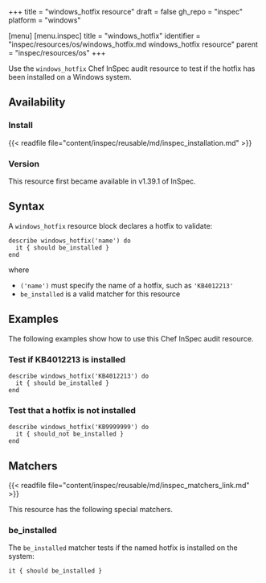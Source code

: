 +++
title = "windows_hotfix resource"
draft = false
gh_repo = "inspec"
platform = "windows"

[menu]
  [menu.inspec]
    title = "windows_hotfix"
    identifier = "inspec/resources/os/windows_hotfix.md windows_hotfix resource"
    parent = "inspec/resources/os"
+++

Use the `windows_hotfix` Chef InSpec audit resource to test if the hotfix has been installed on a Windows system.

## Availability

### Install

{{< readfile file="content/inspec/reusable/md/inspec_installation.md" >}}

### Version

This resource first became available in v1.39.1 of InSpec.

## Syntax

A `windows_hotfix` resource block declares a hotfix to validate:

    describe windows_hotfix('name') do
      it { should be_installed }
    end

where

- `('name')` must specify the name of a hotfix, such as `'KB4012213'`
- `be_installed` is a valid matcher for this resource

## Examples

The following examples show how to use this Chef InSpec audit resource.

### Test if KB4012213 is installed

    describe windows_hotfix('KB4012213') do
      it { should be_installed }
    end

### Test that a hotfix is not installed

    describe windows_hotfix('KB9999999') do
      it { should_not be_installed }
    end

## Matchers

{{< readfile file="content/inspec/reusable/md/inspec_matchers_link.md" >}}

This resource has the following special matchers.

### be_installed

The `be_installed` matcher tests if the named hotfix is installed on the system:

    it { should be_installed }
